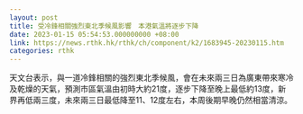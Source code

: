```yaml
---
layout: post
title: 受冷鋒相關強烈東北季候風影響　本港氣溫將逐步下降
date: 2023-01-15 05:54:53.000000000 +08:00
link: https://news.rthk.hk/rthk/ch/component/k2/1683945-20230115.htm
categories: rthk
---
```


天文台表示，與一道冷鋒相關的強烈東北季候風，會在未來兩三日為廣東帶來寒冷及乾燥的天氣，預測市區氣溫由初時大約21度，逐步下降至晚上最低約13度，新界再低兩三度，未來兩三日最低降至11、12度左右，本周後期早晚仍然相當清涼。
